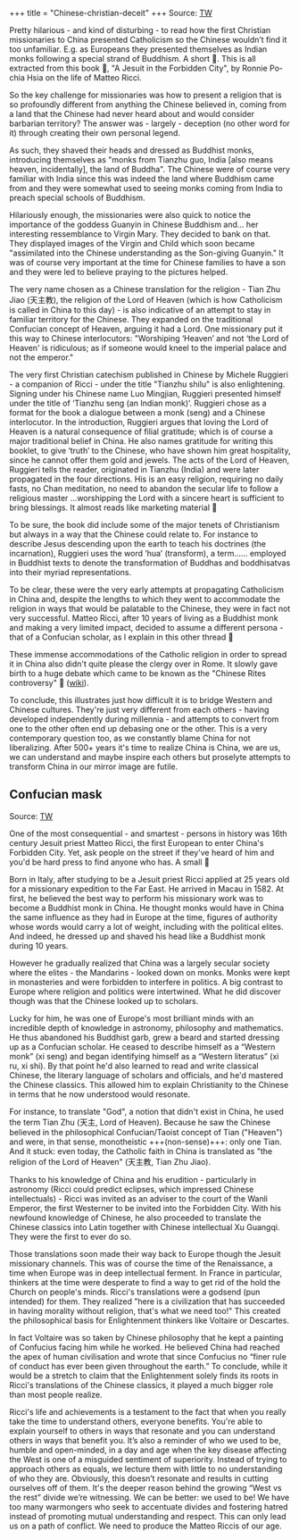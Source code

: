 +++
title = "Chinese-christian-deceit"
+++
Source: [TW](https://threadreaderapp.com/thread/1594296228702986241.html)

Pretty hilarious - and kind of disturbing - to read how the first Christian missionaries to China presented Catholicism so the Chinese wouldn’t find it too unfamiliar. E.g. as Europeans they presented themselves as Indian monks following a special strand of Buddhism. A short 🧵. This is all extracted from this book 🔽, "A Jesuit in the Forbidden City", by Ronnie Po-chia Hsia on the life of Matteo Ricci.

So the key challenge for missionaries was how to present a religion that is so profoundly different from anything the Chinese believed in, coming from a land that the Chinese had never heard about and would consider barbarian territory? The answer was - largely - deception (no other word for it) through creating their own personal legend.

As such, they shaved their heads and dressed as Buddhist monks, introducing themselves as "monks from Tianzhu guo, India [also means heaven, incidentally], the land of Buddha". The Chinese were of course very familiar with India since this was indeed the land where Buddhism came from and they were somewhat used to seeing monks coming from India to preach special schools of Buddhism.

Hilariously enough, the missionaries were also quick to notice the importance of the goddess Guanyin in Chinese Buddhism and... her interesting ressemblance to Virgin Mary. They decided to bank on that. They displayed images of the Virgin and Child which soon became "assimilated into the Chinese understanding as the Son-giving Guanyin." It was of course very important at the time for Chinese families to have a son and they were led to believe praying to the pictures helped. 

The very name chosen as a Chinese translation for the religion - Tian Zhu Jiao (天主教), the religion of the Lord of Heaven (which is how Catholicism is called in China to this day) - is also indicative of an attempt to stay in familiar territory for the Chinese. They expanded on the traditional Confucian concept of Heaven, arguing it had a Lord. One missionary put it this way to Chinese interlocutors: "Worshiping ‘Heaven’ and not ‘the Lord of Heaven' is ridiculous; as if someone would kneel to the imperial palace and not the emperor."

The very first Christian catechism published in Chinese by Michele Ruggieri - a companion of Ricci - under the title "Tianzhu shilu" is also enlightening. Signing under his Chinese name Luo Mingjian, Ruggieri presented himself under the title of ‘Tianzhu seng (an Indian monk)’. Ruggieri chose as a format for the book a dialogue between a monk (seng) and a Chinese interlocutor. In the introduction, Ruggieri argues that loving the Lord of Heaven is a natural consequence of filial gratitude; which is of course a major traditional belief in China. He also names gratitude for writing this booklet, to give ‘truth’ to the Chinese, who have shown him great hospitality, since he cannot offer them gold and jewels. The acts of the Lord of Heaven, Ruggieri tells the reader, originated in Tianzhu (India) and were later propagated in the four directions. His is an easy religion, requiring no daily fasts, no Chan meditation, no need to abandon the secular life to follow a religious master ...worshipping the Lord with a sincere heart is sufficient to bring blessings. It almost reads like marketing material 🤭

To be sure, the book did include some of the major tenets of Christianism but always in a way that the Chinese could relate to. For instance to describe Jesus descending upon the earth to teach his doctrines (the incarnation), Ruggieri uses the word ‘hua’ (transform), a term...... employed in Buddhist texts to denote the transformation of Buddhas and boddhisatvas into their myriad representations. 

To be clear, these were the very early attempts at propagating Catholicism in China and, despite the lengths to which they went to accommodate the religion in ways that would be palatable to the Chinese, they were in fact not very successful. Matteo Ricci, after 10 years of living as a Buddhist monk and making a very limited impact, decided to assume a different persona - that of a Confucian scholar, as I explain in this other thread 🔽

These immense accommodations of the Catholic religion in order to spread it in China also didn't quite please the clergy over in Rome. It slowly gave birth to a huge debate which came to be known as the "Chinese Rites controversy" 🔽 ([wiki](https://en.wikipedia.org/wiki/Chinese_Rites_controversy)). 

To conclude, this illustrates just how difficult it is to bridge Western and Chinese cultures. They're just very different from each others - having developed independently during millennia - and attempts to convert from one to the other often end up debasing one or the other. This is a very contemporary question too, as we constantly blame China for not liberalizing. After 500+ years it's time to realize China is China, we are us, we can understand and maybe inspire each others but proselyte attempts to transform China in our mirror image are futile. 


## Confucian mask
Source: [TW](https://threadreaderapp.com/thread/1588889539934027777.html)

One of the most consequential - and smartest - persons in history was 16th century Jesuit priest Matteo Ricci, the first European to enter China's Forbidden City. Yet, ask people on the street if they've heard of him and you'd be hard press to find anyone who has. A small 🧵

Born in Italy, after studying to be a Jesuit priest Ricci applied at 25 years old for a missionary expedition to the Far East. He arrived in Macau in 1582. At first, he believed the best way to perform his missionary work was to become a Buddhist monk in China. He thought monks would have in China the same influence as they had in Europe at the time, figures of authority whose words would carry a lot of weight, including with the political elites. And indeed, he dressed up and shaved his head like a Buddhist monk during 10 years. 

However he gradually realized that China was a largely secular society where the elites - the Mandarins - looked down on monks. Monks were kept in monasteries and were forbidden to interfere in politics. A big contrast to Europe where religion and politics were intertwined. What he did discover though was that the Chinese looked up to scholars.

Lucky for him, he was one of Europe's most brilliant minds with an incredible depth of knowledge in astronomy, philosophy and mathematics. He thus abandoned his Buddhist garb, grew a beard and started dressing up as a Confucian scholar. He ceased to describe himself as a “Western monk” (xi seng) and began identifying himself as a “Western literatus” (xi ru, xi shi). By that point he'd also learned to read and write classical Chinese, the literary language of scholars and officials, and he'd mastered the Chinese classics. This allowed him to explain Christianity to the Chinese in terms that he now understood would resonate. 

For instance, to translate "God", a notion that didn't exist in China, he used the term Tian Zhu (天主, Lord of Heaven). Because he saw the Chinese believed in the philosophical Confucian/Taoist concept of Tian ("Heaven") and were, in that sense, monotheistic +++(non-sense)+++: only one Tian. And it stuck: even today, the Catholic faith in China is translated as "the religion of the Lord of Heaven" (天主教, Tian Zhu Jiao).

Thanks to his knowledge of China and his erudition - particularly in astronomy (Ricci could predict eclipses, which impressed Chinese intellectuals) - Ricci was invited as an adviser to the court of the Wanli Emperor, the first Westerner to be invited into the Forbidden City. With his newfound knowledge of Chinese, he also proceeded to translate the Chinese classics into Latin together with Chinese intellectual Xu Guangqi. They were the first to ever do so.

Those translations soon made their way back to Europe though the Jesuit missionary channels. This was of course the time of the Renaissance, a time when Europe was in deep intellectual ferment. In France in particular, thinkers at the time were desperate to find a way to get rid of the hold the Church on people's minds. Ricci's translations were a godsend (pun intended) for them. They realized "here is a civilization that has succeeded in having morality without religion, that's what we need too!" This created the philosophical basis for Enlightenment thinkers like Voltaire or Descartes. 

In fact Voltaire was so taken by Chinese philosophy that he kept a painting of Confucius facing him while he worked. He believed China had reached the apex of human civilisation and wrote that since Confucius no “finer rule of conduct has ever been given throughout the earth.” To conclude, while it would be a stretch to claim that the Enlightenment solely finds its roots in Ricci's translations of the Chinese classics, it played a much bigger role than most people realize. 

Ricci's life and achievements is a testament to the fact that when you really take the time to understand others, everyone benefits. You're able to explain yourself to others in ways that resonate and you can understand others in ways that benefit you. It’s also a reminder of who we used to be, humble and open-minded, in a day and age when the key disease affecting the West is one of a misguided sentiment of superiority. Instead of trying to approach others as equals, we lecture them with little to no understanding of who they are. Obviously, this doesn’t resonate and results in cutting ourselves off of them. It's the deeper reason behind the growing “West vs the rest” divide we’re witnessing. We can be better: we used to be! We have too many warmongers who seek to accentuate divides and fostering hatred instead of promoting mutual understanding and respect. This can only lead us on a path of conflict. We need to produce the Matteo Riccis of our age.
